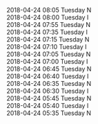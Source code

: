 2018-04-24 08:05 Tuesday  N  
2018-04-24 08:00 Tuesday  I  
2018-04-24 07:55 Tuesday  N  
2018-04-24 07:35 Tuesday  I  
2018-04-24 07:15 Tuesday  N  
2018-04-24 07:10 Tuesday  I  
2018-04-24 07:05 Tuesday  N  
2018-04-24 07:00 Tuesday  I  
2018-04-24 06:45 Tuesday  N  
2018-04-24 06:40 Tuesday  I  
2018-04-24 06:35 Tuesday  N  
2018-04-24 06:30 Tuesday  I  
2018-04-24 05:45 Tuesday  N  
2018-04-24 05:40 Tuesday  I  
2018-04-24 05:35 Tuesday  N  
